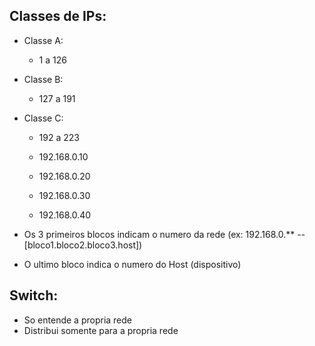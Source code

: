 ## Classes de IPs:
* Classe A: 
  * 1 a 126
* Classe B:
  * 127 a 191
* Classe C:
  * 192 a 223

  * 192.168.0.10
  * 192.168.0.20
  * 192.168.0.30
  * 192.168.0.40

* Os 3 primeiros blocos indicam o numero da rede (ex: 192.168.0.**  -- [bloco1.bloco2.bloco3.host])
* O ultimo bloco indica o numero do Host (dispositivo)

## Switch:
* So entende a propria rede 
* Distribui somente para a propria rede